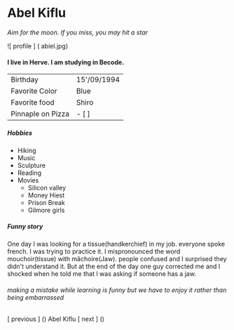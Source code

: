 # Abel Kiflu

*Aim for the moon. If you miss, you may hit a star*

![ profile ] ( abiel.jpg)


#### I live in Herve. I am studying in Becode.

| 	  |		|
| --- | --- |
| Birthday | 15'/09/1994 |
| Favorite Color | Blue |
| Favorite food | Shiro |
| Pinnaple on Pizza | - [ ] |


##### Hobbies

- Hiking
- Music
- Sculpture
- Reading
- Movies
	- Silicon valley
	- Money Hiest
	- Prison Break
	- Gilmore girls


##### Funny story

One day I was looking for a tissue(handkerchief) in my job.  everyone spoke french. I was trying to practice it. 
I mispronounced the word mouchoir(tissue) with mâchoire(Jaw). people confused and  I surprised they didn't understand it.
But at the end of the day one guy corrected me and I shocked when he told me that I was asking if someone has a jaw.

###### making a mistake while learning is funny but we have to enjoy it rather than being embarrassed 
 




[ previous ] ()  Abel Kiflu [ next ] () 
 


